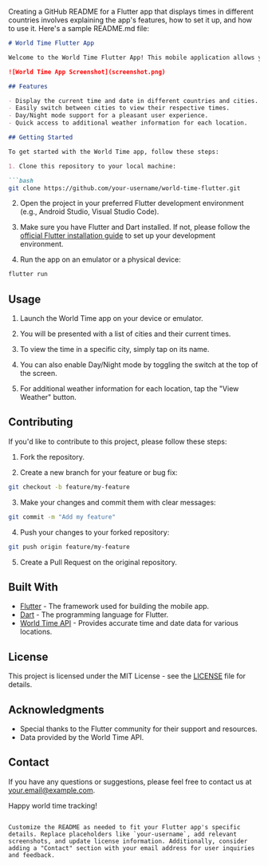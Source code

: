 Creating a GitHub README for a Flutter app that displays times in different countries involves explaining the app's features, how to set it up, and how to use it. Here's a sample README.md file:

```markdown
# World Time Flutter App

Welcome to the World Time Flutter App! This mobile application allows you to view the current time in various countries and cities around the world.

![World Time App Screenshot](screenshot.png)

## Features

- Display the current time and date in different countries and cities.
- Easily switch between cities to view their respective times.
- Day/Night mode support for a pleasant user experience.
- Quick access to additional weather information for each location.

## Getting Started

To get started with the World Time app, follow these steps:

1. Clone this repository to your local machine:

```bash
git clone https://github.com/your-username/world-time-flutter.git
```

2. Open the project in your preferred Flutter development environment (e.g., Android Studio, Visual Studio Code).

3. Make sure you have Flutter and Dart installed. If not, please follow the [official Flutter installation guide](https://flutter.dev/docs/get-started/install) to set up your development environment.

4. Run the app on an emulator or a physical device:

```bash
flutter run
```

## Usage

1. Launch the World Time app on your device or emulator.

2. You will be presented with a list of cities and their current times.

3. To view the time in a specific city, simply tap on its name.

4. You can also enable Day/Night mode by toggling the switch at the top of the screen.

5. For additional weather information for each location, tap the "View Weather" button.

## Contributing

If you'd like to contribute to this project, please follow these steps:

1. Fork the repository.

2. Create a new branch for your feature or bug fix:

```bash
git checkout -b feature/my-feature
```

3. Make your changes and commit them with clear messages:

```bash
git commit -m "Add my feature"
```

4. Push your changes to your forked repository:

```bash
git push origin feature/my-feature
```

5. Create a Pull Request on the original repository.

## Built With

- [Flutter](https://flutter.dev/) - The framework used for building the mobile app.
- [Dart](https://dart.dev/) - The programming language for Flutter.
- [World Time API](https://worldtimeapi.org/) - Provides accurate time and date data for various locations.

## License

This project is licensed under the MIT License - see the [LICENSE](LICENSE) file for details.

## Acknowledgments

- Special thanks to the Flutter community for their support and resources.
- Data provided by the World Time API.

## Contact

If you have any questions or suggestions, please feel free to contact us at [your.email@example.com](mailto:your.email@example.com).

Happy world time tracking!
```

Customize the README as needed to fit your Flutter app's specific details. Replace placeholders like `your-username`, add relevant screenshots, and update license information. Additionally, consider adding a "Contact" section with your email address for user inquiries and feedback.
